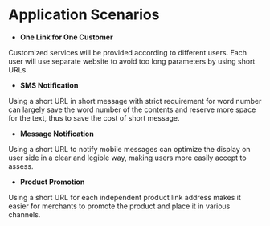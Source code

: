 # Application Scenarios

- **One Link for One Customer**

Customized services will be provided according to different users. Each user will use separate website to avoid too long parameters by using short URLs.



- **SMS Notification**

Using a short URL in short message with strict requirement for word number can largely save the word number of the contents and reserve more space for the text, thus to save the cost of short message.



- **Message Notification**

Using a short URL to notify mobile messages can optimize the display on user side in a clear and legible way, making users more easily accept to assess.



- **Product Promotion**

Using a short URL for each independent product link address makes it easier for merchants to promote the product and place it in various channels.